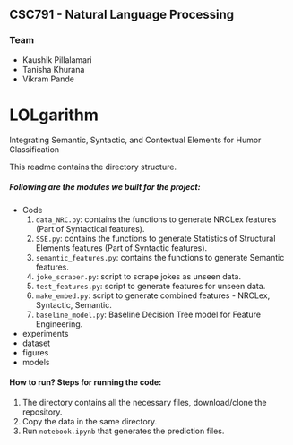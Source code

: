 ## CSC791 - Natural Language Processing

### Team 

- Kaushik Pillalamari 
- Tanisha Khurana 
- Vikram Pande
  
# LOLgarithm
Integrating Semantic, Syntactic, and Contextual Elements for Humor Classification

This readme contains the directory structure. 

##### Following are the modules we built for the project:
- Code
  1.  ```data_NRC.py```: contains the functions to generate NRCLex features (Part of Syntactical features).
  2.  ```SSE.py```: contains the functions to generate Statistics of Structural Elements features (Part of Syntactic features).
  3.  ```semantic_features.py```: contains the functions to generate Semantic features.
  4.  ```joke_scraper.py```: script to scrape jokes as unseen data.
  5.  ```test_features.py```: script to generate features for unseen data.
  6.  ```make_embed.py```: script to generate combined features - NRCLex, Syntactic, Semantic.
  7.  ```baseline_model.py```: Baseline Decision Tree model for Feature Engineering.
- experiments
- dataset
- figures
- models

#### How to run? Steps for running the code:
1. The directory contains all the necessary files, download/clone the repository.
2. Copy the data in the same  directory.
3. Run ```notebook.ipynb``` that generates the prediction files.
